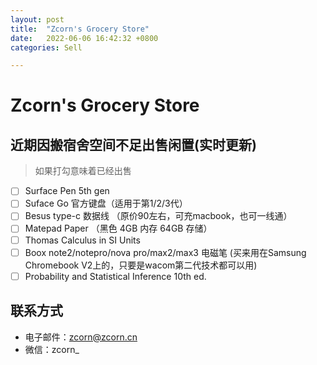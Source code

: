 ```yaml
---
layout: post
title:  "Zcorn's Grocery Store"
date:   2022-06-06 16:42:32 +0800
categories: Sell

---
```


# Zcorn's Grocery Store

## 近期因搬宿舍空间不足出售闲置(实时更新)

> 如果打勾意味着已经出售

- [ ] Surface Pen 5th gen
- [ ] Suface Go 官方键盘（适用于第1/2/3代）
- [ ] Besus type-c 数据线 （原价90左右，可充macbook，也可一线通）
- [ ] Matepad Paper （黑色 4GB 内存 64GB 存储）
- [ ] Thomas Calculus in SI Units
- [ ] Boox note2/notepro/nova pro/max2/max3 电磁笔 (买来用在Samsung Chromebook V2上的，只要是wacom第二代技术都可以用)
- [ ] Probability and Statistical Inference 10th ed.

## 联系方式

- 电子邮件：zcorn@zcorn.cn
- 微信：zcorn_

